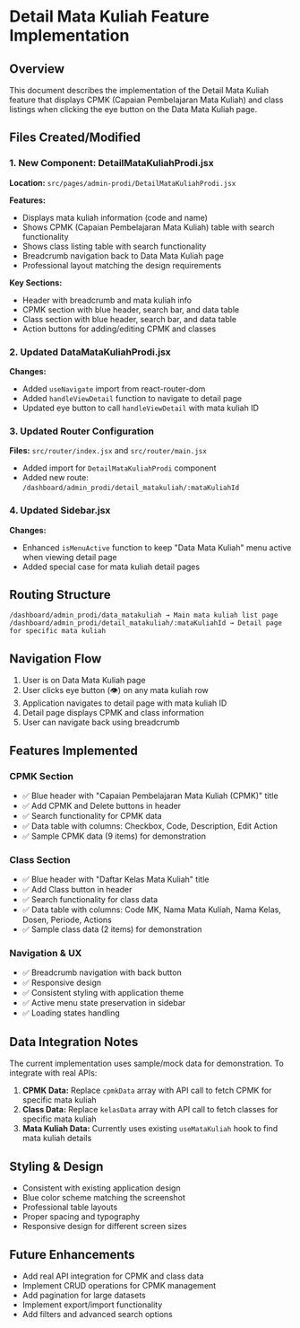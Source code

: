 # Detail Mata Kuliah Feature Implementation

## Overview
This document describes the implementation of the Detail Mata Kuliah feature that displays CPMK (Capaian Pembelajaran Mata Kuliah) and class listings when clicking the eye button on the Data Mata Kuliah page.

## Files Created/Modified

### 1. New Component: DetailMataKuliahProdi.jsx
**Location:** `src/pages/admin-prodi/DetailMataKuliahProdi.jsx`

**Features:**
- Displays mata kuliah information (code and name)
- Shows CPMK (Capaian Pembelajaran Mata Kuliah) table with search functionality
- Shows class listing table with search functionality
- Breadcrumb navigation back to Data Mata Kuliah page
- Professional layout matching the design requirements

**Key Sections:**
- Header with breadcrumb and mata kuliah info
- CPMK section with blue header, search bar, and data table
- Class section with blue header, search bar, and data table
- Action buttons for adding/editing CPMK and classes

### 2. Updated DataMataKuliahProdi.jsx
**Changes:**
- Added `useNavigate` import from react-router-dom
- Added `handleViewDetail` function to navigate to detail page
- Updated eye button to call `handleViewDetail` with mata kuliah ID

### 3. Updated Router Configuration
**Files:** `src/router/index.jsx` and `src/router/main.jsx`
- Added import for `DetailMataKuliahProdi` component
- Added new route: `/dashboard/admin_prodi/detail_matakuliah/:mataKuliahId`

### 4. Updated Sidebar.jsx
**Changes:**
- Enhanced `isMenuActive` function to keep "Data Mata Kuliah" menu active when viewing detail page
- Added special case for mata kuliah detail pages

## Routing Structure
```
/dashboard/admin_prodi/data_matakuliah → Main mata kuliah list page
/dashboard/admin_prodi/detail_matakuliah/:mataKuliahId → Detail page for specific mata kuliah
```

## Navigation Flow
1. User is on Data Mata Kuliah page
2. User clicks eye button (👁️) on any mata kuliah row
3. Application navigates to detail page with mata kuliah ID
4. Detail page displays CPMK and class information
5. User can navigate back using breadcrumb

## Features Implemented

### CPMK Section
- ✅ Blue header with "Capaian Pembelajaran Mata Kuliah (CPMK)" title
- ✅ Add CPMK and Delete buttons in header
- ✅ Search functionality for CPMK data
- ✅ Data table with columns: Checkbox, Code, Description, Edit Action
- ✅ Sample CPMK data (9 items) for demonstration

### Class Section
- ✅ Blue header with "Daftar Kelas Mata Kuliah" title
- ✅ Add Class button in header
- ✅ Search functionality for class data
- ✅ Data table with columns: Code MK, Nama Mata Kuliah, Nama Kelas, Dosen, Periode, Actions
- ✅ Sample class data (2 items) for demonstration

### Navigation & UX
- ✅ Breadcrumb navigation with back button
- ✅ Responsive design
- ✅ Consistent styling with application theme
- ✅ Active menu state preservation in sidebar
- ✅ Loading states handling

## Data Integration Notes
The current implementation uses sample/mock data for demonstration. To integrate with real APIs:

1. **CPMK Data:** Replace `cpmkData` array with API call to fetch CPMK for specific mata kuliah
2. **Class Data:** Replace `kelasData` array with API call to fetch classes for specific mata kuliah
3. **Mata Kuliah Data:** Currently uses existing `useMataKuliah` hook to find mata kuliah details

## Styling & Design
- Consistent with existing application design
- Blue color scheme matching the screenshot
- Professional table layouts
- Proper spacing and typography
- Responsive design for different screen sizes

## Future Enhancements
- Add real API integration for CPMK and class data
- Implement CRUD operations for CPMK management
- Add pagination for large datasets
- Implement export/import functionality
- Add filters and advanced search options
